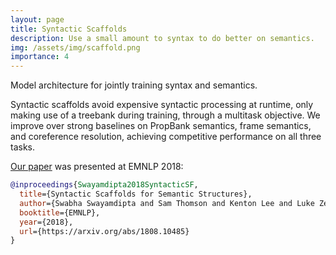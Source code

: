 ```yaml
---
layout: page
title: Syntactic Scaffolds
description: Use a small amount to syntax to do better on semantics.
img: /assets/img/scaffold.png
importance: 4
---
```


<div class="row">
    <div class="col-sm mt-3 mt-md-0">
        <img class="img-fluid rounded z-depth-1" src="{{ '/assets/img/scaffold.png' | relative_url }}" alt="" title="scaffold"/>
    </div>
</div>
<div class="caption">
    Model architecture for jointly training syntax and semantics.
</div>

Syntactic scaffolds avoid expensive syntactic processing at runtime, only making use of a treebank during training, through a multitask objective. We improve over strong baselines on PropBank semantics, frame semantics, and coreference resolution, achieving competitive performance on all three tasks.


[Our paper](https://aclanthology.org/D18-1412/) was presented at EMNLP 2018:
```bib
@inproceedings{Swayamdipta2018SyntacticSF,
  title={Syntactic Scaffolds for Semantic Structures},
  author={Swabha Swayamdipta and Sam Thomson and Kenton Lee and Luke Zettlemoyer and Chris Dyer and Noah A. Smith},
  booktitle={EMNLP},
  year={2018},
  url={https://arxiv.org/abs/1808.10485}
}
```
